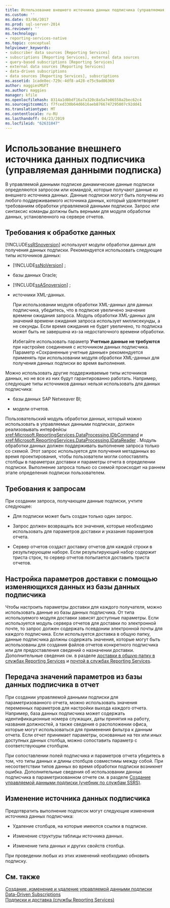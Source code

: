 ```yaml
---
title: Использование внешнего источника данных подписчика (управляемая данными подписка) | Документы Майкрософт
ms.custom: ''
ms.date: 03/06/2017
ms.prod: sql-server-2014
ms.reviewer: ''
ms.technology:
- reporting-services-native
ms.topic: conceptual
helpviewer_keywords:
- subscriber data sources [Reporting Services]
- subscriptions [Reporting Services], external data sources
- query-based subscriptions [Reporting Services]
- external data sources [Reporting Services]
- data-driven subscriptions
- data sources [Reporting Services], subscriptions
ms.assetid: 1cade8ec-729c-4df8-a428-e75c9ad86369
author: maggiesMSFT
ms.author: maggies
manager: kfile
ms.openlocfilehash: 8314a1d0bdf16a7a320c8a5a7e06558a2bec62c4
ms.sourcegitcommit: f7fced330b64d6616aeb8766747295807c92dd41
ms.translationtype: MT
ms.contentlocale: ru-RU
ms.lasthandoff: 04/23/2019
ms.locfileid: "62631847"
---
```

# <a name="use-an-external-data-source-for-subscriber-data-data-driven-subscription"></a>Использование внешнего источника данных подписчика (управляемая данными подписка)
  В управляемой данными подписке динамические данные подписки определяются запросом или командой, которые получают данные из внешнего источника данных. Данные подписки могут быть получены из любого поддерживаемого источника данных, который удовлетворяет требованиям обработки управляемой данными подписки. Запрос или синтаксис команды должны быть верными для модуля обработки данных, установленного на сервере отчетов.  
  
## <a name="data-processing-requirements"></a>Требования к обработке данных  
 [!INCLUDE[ssRSnoversion](../../includes/ssrsnoversion-md.md)] используют модули обработки данных для получения данных подписки. Рекомендуется использовать следующие типы источников данных:  
  
-   [!INCLUDE[ssNoVersion](../../includes/ssnoversion-md.md)] ;  
  
-   базы данных Oracle;  
  
-   [!INCLUDE[ssASnoversion](../../includes/ssasnoversion-md.md)] ;  
  
-   источники XML-данных.  
  
     При использовании модуля обработки XML-данных для данных подписчика, убедитесь, что в подписке увеличено значение времени ожидания запроса. Модуль обработки XML-данных для значений времени ожидания запроса использует миллисекунды, а не секунды. Если время ожидания не будет увеличено, то подписка может быть не завершена из-за недостаточного времени обработки.  
  
     Избегайте использовать параметр **Учетные данные не требуются** при настройке соединения с источником данных подписчика. Параметр «Сохраненные учетные данные» рекомендуется применять при использовании модуля обработки XML-данных для получения данных подписки во время выполнения.  
  
 Можно использовать другие поддерживаемые типы источников данных, но не все из них будут гарантированно работать. Например, следующие типы источников данных нельзя использовать для данных подписчика:  
  
-   базы данных SAP Netweaver BI;  
  
-   модели отчетов.  
  
 Пользовательский модуль обработки данных, который можно использовать в управляемых данными подписках, должен реализовывать интерфейсы <xref:Microsoft.ReportingServices.DataProcessing.IDbCommand> и <xref:Microsoft.ReportingServices.DataProcessing.IDataReader> . Модуль обработки данных должен поддерживать выполнение запроса только со схемой. Этот запрос используется для получения метаданных во время проектирования, чтобы пользователи могли сопоставлять столбцы в параметрах доставки и параметры отчета в определении подписки. Выполнение запроса только со схемой происходит на раннем этапе определения подписки пользователем.  
  
## <a name="query-requirements"></a>Требования к запросам  
 При создании запроса, получающем данные подписки, учтите следующее:  
  
-   Для подписки может быть создан только один запрос.  
  
-   Запрос должен возвращать все значения, которые необходимо использовать для параметров доставки и указания параметров отчета.  
  
-   Сервер отчетов создаст доставку отчетов для каждой строки в результирующем наборе. Если результирующий набор содержит триста строк, то сервер отчетов попытается доставить триста отчетов.  
  
## <a name="setting-delivery-options-using-variable-data-from-a-subscriber-database"></a>Настройка параметров доставки с помощью изменяющихся данных из базы данных подписчика  
 Чтобы настроить параметры доставки для каждого получателя, можно использовать данные из базы данных подписчика. От типа используемого модуля доставки зависят доступные параметры. Если используется модуль сервера отчетов для доставки по электронной почте, то запрос должен содержать псевдоним электронной почты для каждого подписчика. Если используется доставка в общую папку, данные подписчика должны содержать значения, которые могут быть использованы для создания файлов отчетов конкретного подписчика или для предоставления сведений о назначении доставки. Дополнительные сведения см. в разделе [доставки в общую папку в службах Reporting Services](file-share-delivery-in-reporting-services.md) и [почтой в службах Reporting Services](e-mail-delivery-in-reporting-services.md).  
  
## <a name="passing-parameter-values-from-the-subscriber-database-to-the-report"></a>Передача значений параметров из базы данных подписчика в отчет  
 При создании управляемой данными подписки для параметризованного отчета, можно использовать значения переменных параметров для настройки выхода каждого отчета. Например, база данных подписчика может содержать идентификационные номера служащих, даты принятия на работу, названия должностей, а также сведения о расположении офиса, которые могут использоваться для применения фильтра к данным отчета. Если отчет принимает параметры, основанные на тех или иных доступных данных столбца, можно сопоставить параметр с соответствующим столбцом.  
  
 При сопоставлении полей подписчика и параметров отчета убедитесь в том, что типы данных и длины столбцов совместимы между собой. При несоответствии типов данных во время обработки подписки возникнет ошибка. Дополнительные сведения об использовании данных подписчика в параметризованном отчете см. в разделе [Создание управляемой данными подписки (учебник по службам SSRS)](../create-a-data-driven-subscription-ssrs-tutorial.md).  
  
## <a name="modifying-the-subscriber-data-source"></a>Изменение источника данных подписчика  
 Предотвратить выполнение подписок могут следующие изменения источника данных подписчика:  
  
-   Удаление столбцов, на которые имеются ссылки в подписке.  
  
-   Изменение структуры таблицы источника данных.  
  
-   Изменение типа данных и других свойств столбца.  
  
 При проведении любых из этих изменений необходимо обновить подписку.  
  
## <a name="see-also"></a>См. также  
 [Создание, изменение и удаление управляемой данными подписки](data-driven-subscriptions.md)   
 [Data-Driven Subscriptions](data-driven-subscriptions.md)   
 [Подписки и доставка (службы Reporting Services)](subscriptions-and-delivery-reporting-services.md)  
  
  
